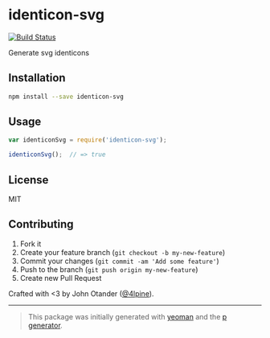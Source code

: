 # identicon-svg

[![Build Status](https://secure.travis-ci.org/johnotander/identicon-svg.png?branch=master)](https://travis-ci.org/johnotander/identicon-svg)

Generate svg identicons

## Installation

```bash
npm install --save identicon-svg
```

## Usage

```javascript
var identiconSvg = require('identicon-svg');

identiconSvg();  // => true
```

## License

MIT

## Contributing

1. Fork it
2. Create your feature branch (`git checkout -b my-new-feature`)
3. Commit your changes (`git commit -am 'Add some feature'`)
4. Push to the branch (`git push origin my-new-feature`)
5. Create new Pull Request

Crafted with <3 by John Otander ([@4lpine](https://twitter.com/4lpine)).

***

> This package was initially generated with [yeoman](http://yeoman.io) and the [p generator](https://github.com/johnotander/generator-p.git).
